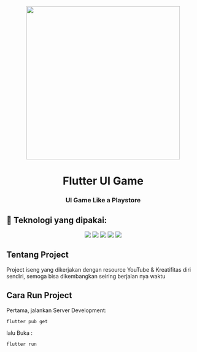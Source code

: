 <p align="center"><a href="https://laravel.com" target="_blank"><img src="https://redwerk.com/wp-content/uploads/2019/10/f-image.png" width="400"></a></p>

<h1 align="center">Flutter UI Game</h1>
<h3 align="center">UI Game Like a Playstore</h3>

## 🚀 Teknologi yang dipakai:

<p align="center"> 
    <img src="https://img.icons8.com/color/48/000000/flutter.png"/>
    <img src="https://img.icons8.com/color/48/000000/android-os.png"/>
    <img src="https://img.icons8.com/color/48/000000/dart.png"/>
    <img src="https://img.icons8.com/color/48/000000/swift.png"/>
    <img src="https://img.icons8.com/color/48/000000/c-plus-plus-logo.png"/>
</p>


## Tentang Project
Project iseng yang dikerjakan dengan resource YouTube & Kreatifitas diri sendiri, semoga bisa dikembangkan seiring berjalan nya waktu

## Cara Run Project

Pertama, jalankan Server Development:

```bash
flutter pub get
```

lalu Buka : 
```
flutter run
